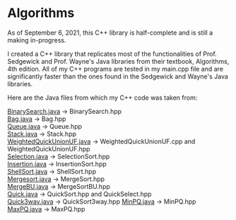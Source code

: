 # Algorithms

As of September 6, 2021, this C++ library is half-complete and is still a making in-progress.

I created a C++ library that replicates most of the functionalities of Prof. Sedgewick and Prof. Wayne's Java libraries
from their textbook, Algorithms, 4th edition. All of my C++ programs are tested in my main.cpp file and are
significantly faster than the ones found in the Sedgewick and Wayne's Java libraries.

Here are the Java files from which my C++ code was taken from:

[BinarySearch.java](https://algs4.cs.princeton.edu/11model/BinarySearch.java.html) -> BinarySearch.hpp \
[Bag.java](https://algs4.cs.princeton.edu/13stacks/Bag.java.html) -> Bag.hpp \
[Queue.java](https://algs4.cs.princeton.edu/41graph/Queue.java.html) -> Queue.hpp \
[Stack.java](https://algs4.cs.princeton.edu/13stacks/Stack.java.html) -> Stack.hpp \
[WeightedQuickUnionUF.java](https://algs4.cs.princeton.edu/15uf/WeightedQuickUnionUF.java.html) ->
WeightedQuickUnionUF.cpp
and WeightedQuickUnionUF.hpp \
[Selection.java](https://algs4.cs.princeton.edu/21elementary/Selection.java.html) -> SelectionSort.hpp \
[Insertion.java](https://algs4.cs.princeton.edu/25applications/Insertion.java.html) -> InsertionSort.hpp \
[ShellSort.java](https://algs4.cs.princeton.edu/21elementary/Shell.java.html) -> ShellSort.hpp \
[Mergesort.java](https://algs4.cs.princeton.edu/14analysis/Mergesort.java.html) -> MergeSort.hpp \
[MergeBU.java](https://algs4.cs.princeton.edu/22mergesort/MergeBU.java.html) -> MergeSortBU.hpp \
[Quick.java](https://algs4.cs.princeton.edu/23quicksort/Quick.java.html) -> QuickSort.hpp and QuickSelect.hpp \
[Quick3way.java](https://algs4.cs.princeton.edu/23quicksort/Quick3way.java.html) -> QuickSort3way.hpp
[MinPQ.java](https://algs4.cs.princeton.edu/24pq/MinPQ.java.html) -> MinPQ.hpp \
[MaxPQ.java](https://algs4.cs.princeton.edu/24pq/MaxPQ.java.html) -> MaxPQ.hpp
